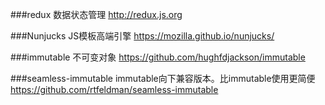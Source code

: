 ###redux
数据状态管理
http://redux.js.org

###Nunjucks
JS模板高端引擎
https://mozilla.github.io/nunjucks/

###immutable
不可变对象
https://github.com/hughfdjackson/immutable

###seamless-immutable
immutable向下兼容版本。比immutable使用更简便
https://github.com/rtfeldman/seamless-immutable


